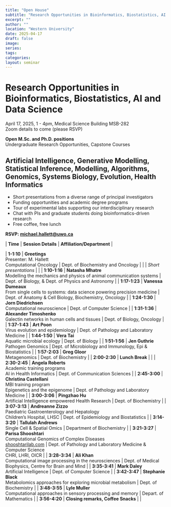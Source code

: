 ```yaml
---
title: "Open House"
subtitle: "Research Opportunities in Bioinformatics, Biostatistics, AI and Data Science"
excerpt: ""
author: ""
location: "Western University"
date: 2025-04-17
draft: false
image: 
series:
tags:
categories:
layout: seminar
---
```


# Research Opportunities in Bioinformatics, Biostatistics, AI and Data Science

April 17, 2025, 1 - 4pm, Medical Science Building MSB-282<br/>
Zoom details to come (please RSVP)

**Open M.Sc. and Ph.D. positions**<br/>
Undergraduate Research Opportunities, Capstone Courses

## Artificial Intelligence, Generative Modelling, Statistical Inference, Modelling, Algorithms, Genomics, Systems Biology, Evolution, Health Informatics

* Short presentations from a diverse range of principal investigators
* Funding opportunities and academic degree programs
* Tour of experimental labs supporting our interdisciplinary research
* Chat with PIs and graduate students doing bioinformatics-driven research
* Free coffee, free lunch

**RSVP: michael.hallett@uwo.ca**


| **Time**         | **Session Details**                                                                                                                                                             | **Affiliation/Department**                                                                                         |

| **1-1:10**       | **Greetings**<br>Presenter: M. Hallett<br>Computational Oncology                                                                                                               | Dept. of Biochemistry and Oncology                                                                                 |
|                  | *Short presentations*                                                                                                                                                           |                                                                                            |
| **1:10-1:16**    | **Natasha Mhatre**<br>Modelling the mechanics and physics of animal communication systems                                                                                        | Dept. of Biology, & Dept. of Physics and Astronomy                                                                 |
| **1:17-1:23**    | **Vanessa Dumeaux**<br>From single cells to systems: data science powering precision medicine                                                                                    | Dept. of Anatomy & Cell Biology, Biochemistry, Oncology                                                            |
| **1:24-1:30**    | **Jorn Diedrichsen**<br>Computational neuroscience                                                                                                                              | Dept. of Computer Science                                                                                          |
| **1:31-1:36**    | **Alexander Timoshenko**<br>Galectin networks in human cells and tissues                                                                                                        | Dept. of Biology, Oncology                                                                                         |
| **1:37-1:43**    | **Art Poon**<br>Virus evolution and epidemiology                                                                                                                                | Dept. of Pathology and Laboratory Medicine                                                                         |
| **1:44-1:50**    | **Vera Tai**<br>Aquatic microbial ecology                                                                                                                                       | Dept. of Biology                                                                                                   |
| **1:51-1:56**    | **Jen Guthrie**<br>Pathogen Genomics                                                                                                                                             | Dept. of Microbiology and Immunology, Epi & Biostatistics                                                          |
| **1:57-2:03**    | **Greg Gloor**<br>Metagenomics                                                                                                                                                   | Dept. of Biochemistry                                                                                              |
| **2:00-2:30**    | **Lunch Break**                                                                                                                                                                  |                                                                                            |
| **2:30-2:45**    | **Angela Roberts**<br>Academic training programs<br>AI in Health Informatics                                                                                                      | Dept. of Communication Sciences                                                                                    |
| **2:45-3:00**    | **Christina Castellani**<br>MBI training program<br>Epigenetics and the epigenome                                                                                                | Dept. of Pathology and Laboratory Medicine                                                                         |
| **3:00-3:06**    | **Pingzhao Hu**<br>Artificial Intelligence empowered Health Research                                                                                                             | Dept. of Biochemistry                                                                                              |
| **3:07-3:13**    | **Andreanne Zizzo**<br>Paediatric Gastroenterology and Hepatology<br>Children’s Hospital, LHSC                                                                                     | Dept. of Epidemiology and Biostatistics                                                                            |
| **3:14-3:20**    | **Tallulah Andrews**<br>Single Cell & Spatial Omics                                                                                                                              | Department of Biochemistry                                                                                         |
| **3:21-3:27**    | **Parisa Shooshtari**<br>Computational Genomics of Complex Diseases<br><a href="https://shooshtarilab.com/">shooshtarilab.com</a>                                                  | Dept. of Pathology and Laboratory Medicine & Computer Science<br>CHRI, LHRI, OICR                                   |
| **3:28-3:34**    | **Ali Khan**<br>Computational image processing in the neurosciences                                                                                                              | Dept. of Medical Biophysics, Centre for Brain and Mind                                                             |
| **3:35-3:41**    | **Mark Daley**<br>Artificial Intelligence                                                                                                                                       | Dept. of Computer Science                                                                                          |
| **3:42-3:47**    | **Stephanie Black**<br>Metabolomics approaches for exploring microbial metabolism                                                                                               | Dept. of Biochemistry                                                                                              |
| **3:48-3:55**    | **Lyle Muller**<br>Computational approaches in sensory processing and memory                                                                                                      | Depart. of Mathematics                                                                                             |
| **3:56-4:20**   | **Closing remarks, Coffee Snacks**                                                                                                                                               |                                                                                            |

